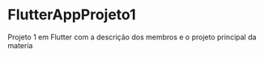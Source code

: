 # FlutterAppProjeto1
Projeto 1 em Flutter com a descrição dos membros e o projeto principal da materia 
